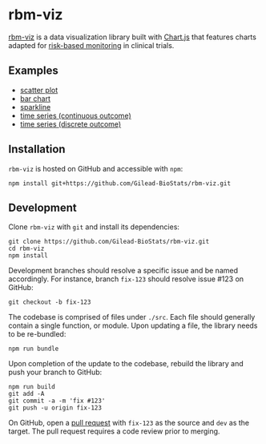 # rbm-viz
[rbm-viz](https://github.com/Gilead-BioStats/rbm-viz/) is a data visualization library built with [Chart.js](https://www.chartjs.org/) that features charts adapted for [risk-based monitoring](https://www.fda.gov/media/121479/download) in clinical trials.

## Examples
- [scatter plot](https://fluffy-disco-22959532.pages.github.io/examples/scatterPlot/)
- [bar chart](https://fluffy-disco-22959532.pages.github.io/examples/barChart/)
- [sparkline](https://fluffy-disco-22959532.pages.github.io/examples/sparkline/)
- [time series (continuous outcome)](https://fluffy-disco-22959532.pages.github.io/examples/distributionOverTime/)
- [time series (discrete outcome)](https://fluffy-disco-22959532.pages.github.io/examples/timeSeries/)

## Installation
`rbm-viz` is hosted on GitHub and accessible with `npm`:

```
npm install git+https://github.com/Gilead-BioStats/rbm-viz.git
```

## Development
Clone `rbm-viz` with `git` and install its dependencies:

```
git clone https://github.com/Gilead-BioStats/rbm-viz.git
cd rbm-viz
npm install
```

Development branches should resolve a specific issue and be named accordingly.  For instance, branch `fix-123` should resolve issue #123 on GitHub:

```
git checkout -b fix-123
```

The codebase is comprised of files under `./src`.  Each file should generally contain a single function, or module.  Upon updating a file, the library needs to be re-bundled:

```
npm run bundle
```

Upon completion of the update to the codebase, rebuild the library and push your branch to GitHub:

```
npm run build
git add -A
git commit -a -m 'fix #123'
git push -u origin fix-123
```

On GitHub, open a [pull request](https://github.com/Gilead-BioStats/rbm-viz/pulls) with `fix-123` as the source and `dev` as the target.  The pull request requires a code review prior to merging.
